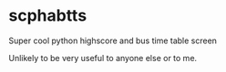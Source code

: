 scphabtts
=========

Super cool python highscore and bus time table screen

Unlikely to be very useful to anyone else or to me. 
